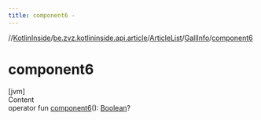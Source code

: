 ```yaml
---
title: component6 -
---
```

//[KotlinInside](../../../index.md)/[be.zvz.kotlininside.api.article](../../index.md)/[ArticleList](../index.md)/[GallInfo](index.md)/[component6](component6.md)



# component6  
[jvm]  
Content  
operator
fun [component6](component6.md)(): [Boolean](https://kotlinlang.org/api/latest/jvm/stdlib/kotlin/-boolean/index.html)?  



